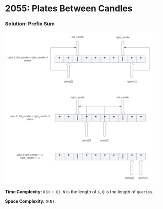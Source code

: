 # 2055: Plates Between Candles

### Solution: Prefix Sum
![LC2055](LC2055.svg)

**Time Complexity:** `O(N + Q)`. `N` is the length of `s`, `Q` is the length of `queries`.

**Space Complexity:** `O(N)`.

